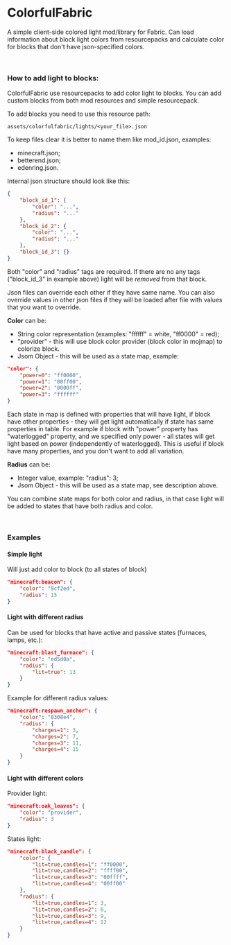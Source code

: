 # ColorfulFabric
A simple client-side colored light mod/library for Fabric.
Can load information about block light colors from resourcepacks
and calculate color for blocks that don't have json-specified colors.

<br/>

### How to add light to blocks:
ColorfulFabric use resourcepacks to add color light to blocks. You can add custom
blocks from both mod resources and simple resourcepack.

To add blocks you need to use this resource path:
```
assets/colorfulfabric/lights/<your_file>.json
```

To keep files clear it is better to name them like mod_id.json, examples:
- minecraft.json;
- betterend.json;
- edenring.json.

Internal json structure should look like this:
```json
{
	"block_id_1": {
		"color": "...",
		"radius": "..."
	},
	"block_id_2": {
		"color": "...",
		"radius": "..."
	},
	"block_id_3": {}
}
```
Both "color" and "radius" tags are required.
If there are no any tags ("block_id_3" in example above) light will be *removed* from that block.

Json files can override each other if they have same name. You can also override values
in other json files if they will be loaded after file with values that you want to override.

**Color** can be:
- String color representation (examples: "ffffff" = white, "ff0000" = red);
- "provider" - this will use block color provider (block color in mojmap) to colorize block.
- Jsom Object - this will be used as a state map, example:
```json
"color": {
	"power=0": "ff0000",
	"power=1": "00ff00",
	"power=2": "0000ff",
	"power=3": "ffffff"
}
```
Each state in map is defined with properties that will have light, if block have other properties - 
they will get light automatically if state has same properties in table. For example if block with
"power" property has "waterlogged" property, and we specified only power - all states will get light
based on power (independently of waterlogged). This is useful if block have many properties,
and you don't want to add all variation. 

**Radius** can be:
- Integer value, example: "radius": 3;
- Jsom Object - this will be used as a state map, see description above.

You can combine state maps for both color and radius, in that case light will be added
to states that have both radius and color.

<br/>

### Examples
#### Simple light
Will just add color to block (to all states of block)
```json
"minecraft:beacon": {
	"color": "9cf2ed",
	"radius": 15
}
```

#### Light with different radius
Can be used for blocks that have active and passive states (furnaces, lamps, etc.):
```json
"minecraft:blast_furnace": {
	"color": "ed5d0a",
	"radius": {
		"lit=true": 13
	}
}
```
Example for different radius values:
```json
"minecraft:respawn_anchor": {
	"color": "8308e4",
	"radius": {
		"charges=1": 3,
		"charges=2": 7,
		"charges=3": 11,
		"charges=4": 15
	}
}
```
#### Light with different colors
Provider light:
```json
"minecraft:oak_leaves": {
	"color": "provider",
	"radius": 3
}
```
States light:
```json
"minecraft:black_candle": {
	"color": {
		"lit=true,candles=1": "ff0000",
		"lit=true,candles=2": "ffff00",
		"lit=true,candles=3": "00ffff",
		"lit=true,candles=4": "00ff00"
	},
	"radius": {
		"lit=true,candles=1": 3,
		"lit=true,candles=2": 6,
		"lit=true,candles=3": 9,
		"lit=true,candles=4": 12
	}
}
```